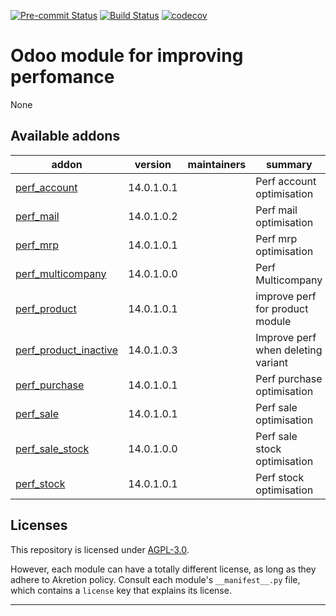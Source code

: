 
<!-- /!\ Non OCA Context : Set here the badge of your runbot / runboat instance. -->
[![Pre-commit Status](https://github.com/akretion/odoo-perf/actions/workflows/pre-commit.yml/badge.svg?branch=14.0)](https://github.com/akretion/odoo-perf/actions/workflows/pre-commit.yml?query=branch%3A14.0)
[![Build Status](https://github.com/akretion/odoo-perf/actions/workflows/test.yml/badge.svg?branch=14.0)](https://github.com/akretion/odoo-perf/actions/workflows/test.yml?query=branch%3A14.0)
[![codecov](https://codecov.io/gh/akretion/odoo-perf/branch/14.0/graph/badge.svg)](https://codecov.io/gh/akretion/odoo-perf)
<!-- /!\ Non OCA Context : Set here the badge of your translation instance. -->

<!-- /!\ do not modify above this line -->

# Odoo module for improving perfomance

None

<!-- /!\ do not modify below this line -->

<!-- prettier-ignore-start -->

[//]: # (addons)

Available addons
----------------
addon | version | maintainers | summary
--- | --- | --- | ---
[perf_account](perf_account/) | 14.0.1.0.1 |  | Perf account optimisation
[perf_mail](perf_mail/) | 14.0.1.0.2 |  | Perf mail optimisation
[perf_mrp](perf_mrp/) | 14.0.1.0.1 |  | Perf mrp optimisation
[perf_multicompany](perf_multicompany/) | 14.0.1.0.0 |  | Perf Multicompany
[perf_product](perf_product/) | 14.0.1.0.1 |  | improve perf for product module
[perf_product_inactive](perf_product_inactive/) | 14.0.1.0.3 |  | Improve perf when deleting variant
[perf_purchase](perf_purchase/) | 14.0.1.0.1 |  | Perf purchase optimisation
[perf_sale](perf_sale/) | 14.0.1.0.1 |  | Perf sale optimisation
[perf_sale_stock](perf_sale_stock/) | 14.0.1.0.0 |  | Perf sale stock optimisation
[perf_stock](perf_stock/) | 14.0.1.0.1 |  | Perf stock optimisation

[//]: # (end addons)

<!-- prettier-ignore-end -->

## Licenses

This repository is licensed under [AGPL-3.0](LICENSE).

However, each module can have a totally different license, as long as they adhere to Akretion
policy. Consult each module's `__manifest__.py` file, which contains a `license` key
that explains its license.

----
<!-- /!\ Non OCA Context : Set here the full description of your organization. -->
